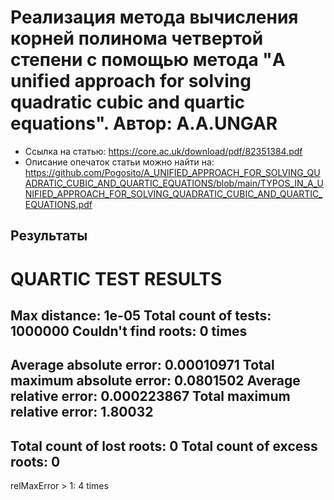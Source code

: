 # Реализация метода вычисления корней полинома четвертой степени с помощью метода "A unified approach for solving quadratic cubic and quartic equations". Автор: A.A.UNGAR

- Ссылка на статью: https://core.ac.uk/download/pdf/82351384.pdf
- Описание опечаток статьи можно найти на: https://github.com/Pogosito/A_UNIFIED_APPROACH_FOR_SOLVING_QUADRATIC_CUBIC_AND_QUARTIC_EQUATIONS/blob/main/TYPOS_IN_A_UNIFIED_APPROACH_FOR_SOLVING_QUADRATIC_CUBIC_AND_QUARTIC_EQUATIONS.pdf

## Результаты

QUARTIC TEST RESULTS
========================================
Max distance: 1e-05
Total count of tests: 1000000
Couldn't find roots: 0 times 
----------------------------------------
Average absolute error: 0.00010971
Total maximum absolute error: 0.0801502
Average relative error: 0.000223867
Total maximum relative error: 1.80032
----------------------------------------
Total count of lost roots: 0
Total count of excess roots: 0
----------------------------------------
relMaxError > 1: 4 times
